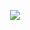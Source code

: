 


<p align="center">
  <img src="https://github.com/rifkisarici/spring-boot-microservice/assets/44303623/425f5e94-89be-4b41-ae77-d8559e8e557f"  >
</p>

